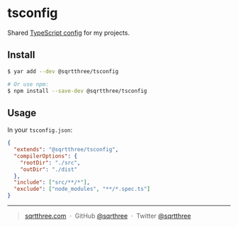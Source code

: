 # tsconfig

Shared [TypeScript config](https://www.typescriptlang.org/docs/handbook/tsconfig-json.html#configuration-inheritance-with-extends) for my projects.

## Install

```sh
$ yar add --dev @sqrtthree/tsconfig

# Or use npm:
$ npm install --save-dev @sqrtthree/tsconfig
```

## Usage

In your `tsconfig.json`:

```json
{
  "extends": "@sqrtthree/tsconfig",
  "compilerOptions": {
    "rootDir": "./src",
    "outDir": "./dist"
  },
  "include": ["src/**/*"],
  "exclude": ["node_modules", "**/*.spec.ts"]
}
```

---

> [sqrtthree.com](http://sqrtthree.com/) &nbsp;&middot;&nbsp;
> GitHub [@sqrthree](https://github.com/sqrthree) &nbsp;&middot;&nbsp;
> Twitter [@sqrtthree](https://twitter.com/sqrtthree)
